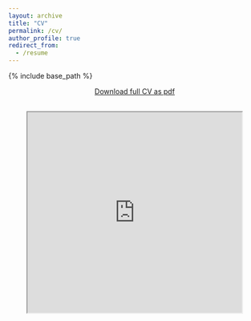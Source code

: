 ```yaml
---
layout: archive
title: "CV"
permalink: /cv/
author_profile: true
redirect_from:
  - /resume
---
```


{% include base_path %}

<p align="center">
  <a href="https://drive.google.com/file/d/1-BEdhrowe43OyS2Xym4WbE9JM1LG3YlX/view?usp=sharing">Download full CV as pdf</a><br><br>
</p>

<div style="text-align: center"> 
  <iframe src="https://drive.google.com/file/d/1-BEdhrowe43OyS2Xym4WbE9JM1LG3YlX/preview" width="85%" height="400px"></iframe>
</div>
